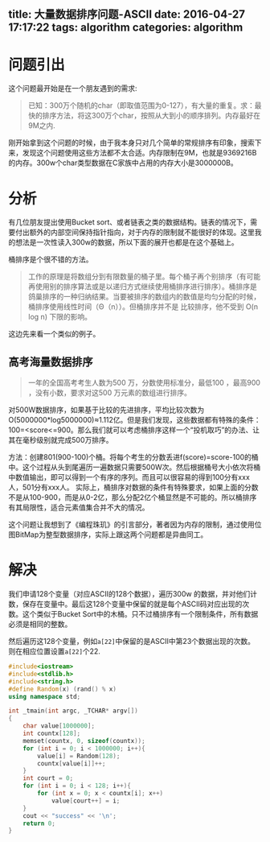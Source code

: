 title: 大量数据排序问题-ASCII
date: 2016-04-27 17:17:22
tags: algorithm
categories: algorithm
---


# 问题引出 #

这个问题最开始是在一个朋友遇到的需求:

>已知：300万个随机的char（即取值范围为0-127），有大量的重复。求：最快的排序方法，将这300万个char，按照从大到小的顺序排列。内存最好在9M之内.

刚开始拿到这个问题的时候，由于我本身只对几个简单的常规排序有印象，搜索下来，发现这个问题使用这些方法都不太合适。内存限制在9M，也就是9369216B的内存。300w个char类型数据在C家族中占用的内存大小是3000000B。

# 分析 #

有几位朋友提出使用Bucket sort、或者链表之类的数据结构。<!--more-->链表的情况下，需要付出额外的内部空间保持指针指向，对于内存的限制就不能很好的体现。这里我的想法是一次性读入300w的数据，所以下面的展开也都是在这个基础上。

桶排序是个很不错的方法。

>工作的原理是将数组分到有限数量的桶子里。每个桶子再个别排序（有可能再使用别的排序算法或是以递归方式继续使用桶排序进行排序）。桶排序是鸽巢排序的一种归纳结果。当要被排序的数组内的数值是均匀分配的时候，桶排序使用线性时间（Θ（n））。但桶排序并不是 比较排序，他不受到 O(n log n) 下限的影响。

这边先来看一个类似的例子。

## 高考海量数据排序 ##

>一年的全国高考考生人数为500 万，分数使用标准分，最低100 ，最高900 ，没有小数，要求对这500 万元素的数组进行排序。

对500W数据排序，如果基于比较的先进排序，平均比较次数为O(5000000*log5000000)≈1.112亿。但是我们发现，这些数据都有特殊的条件： 100=<score<=900。那么我们就可以考虑桶排序这样一个“投机取巧”的办法、让其在毫秒级别就完成500万排序。

方法：创建801(900-100)个桶。将每个考生的分数丢进f(score)=score-100的桶中。这个过程从头到尾遍历一遍数据只需要500W次。然后根据桶号大小依次将桶中数值输出，即可以得到一个有序的序列。而且可以很容易的得到100分有xxx人，501分有xxx人。
实际上，桶排序对数据的条件有特殊要求，如果上面的分数不是从100-900，而是从0-2亿，那么分配2亿个桶显然是不可能的。所以桶排序有其局限性，适合元素值集合并不大的情况。

这个问题让我想到了《编程珠玑》的引言部分，著者因为内存的限制，通过使用位图BitMap为整型数据排序，实际上跟这两个问题都是异曲同工。


# 解决 #

我们申请128个变量（对应ASCII的128个数据），遍历300w 的数据，并对他们计数，保存在变量中。最后这128个变量中保留的就是每个ASCII码对应出现的次数。这个类似于Bucket Sort中的木桶。只不过桶排序有一个限制条件，所有数据必须是相同的整数。

然后遍历这128个变量，例如`a[22]`中保留的是ASCII中第23个数据出现的次数。则在相应位置设置`a[22]`个22.

```C++
#include<iostream>
#include<stdlib.h>
#include<string.h>
#define Random(x) (rand() % x)
using namespace std;

int _tmain(int argc, _TCHAR* argv[])
{
	char value[1000000];
	int countx[128];
	memset(countx, 0, sizeof(countx));
	for (int i = 0; i < 1000000; i++){
		value[i] = Random(128);
		countx[value[i]]++;
	}
	int court = 0;
	for (int i = 0; i < 128; i++){
		for (int x = 0; x < countx[i]; x++)
			value[court++] = i;
	}
	cout << "success" << '\n';
	return 0;
}
```

